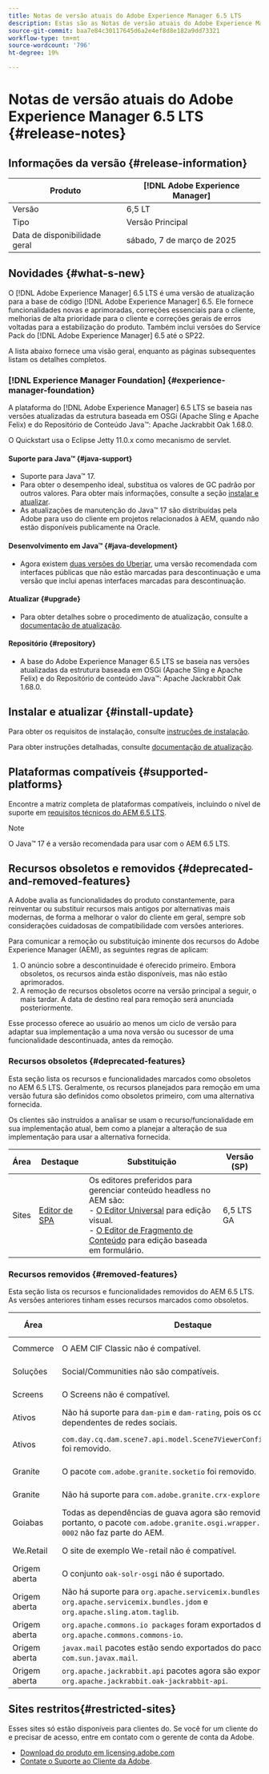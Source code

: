 ```yaml
---
title: Notas de versão atuais do Adobe Experience Manager 6.5 LTS
description: Estas são as Notas de versão atuais do Adobe Experience Manager 6.5 LTS.
source-git-commit: baa7e84c30117645d6a2e4ef8d8e182a9dd73321
workflow-type: tm+mt
source-wordcount: '796'
ht-degree: 19%

---
```



# Notas de versão atuais do Adobe Experience Manager 6.5 LTS {#release-notes}

## Informações da versão {#release-information}

| Produto | [!DNL Adobe Experience Manager] |
|---|---|
| Versão | 6,5 LT |
| Tipo | Versão Principal |
| Data de disponibilidade geral | sábado, 7 de março de 2025 |

## Novidades {#what-s-new}

O [!DNL Adobe Experience Manager] 6.5 LTS é uma versão de atualização para a base de código [!DNL Adobe Experience Manager] 6.5. Ele fornece funcionalidades novas e aprimoradas, correções essenciais para o cliente, melhorias de alta prioridade para o cliente e correções gerais de erros voltadas para a estabilização do produto. Também inclui versões do Service Pack do [!DNL Adobe Experience Manager] 6.5 até o SP22.

A lista abaixo fornece uma visão geral, enquanto as páginas subsequentes listam os detalhes completos.

### [!DNL Experience Manager Foundation] {#experience-manager-foundation}

A plataforma do [!DNL Adobe Experience Manager] 6.5 LTS se baseia nas versões atualizadas da estrutura baseada em OSGi (Apache Sling e Apache Felix) e do Repositório de Conteúdo Java™: Apache Jackrabbit Oak 1.68.0.

O Quickstart usa o Eclipse Jetty 11.0.x como mecanismo de servlet.

#### Suporte para Java™  {#java-support}

* Suporte para Java™ 17.
* Para obter o desempenho ideal, substitua os valores de GC padrão por outros valores. Para obter mais informações, consulte a seção [instalar e atualizar](/help/sites-deploying/custom-standalone-install.md).
* As atualizações de manutenção do Java™ 17 são distribuídas pela Adobe para uso do cliente em projetos relacionados à AEM, quando não estão disponíveis publicamente na Oracle.

#### Desenvolvimento em Java™ {#java-development}

* Agora existem [duas versões do Uberjar](/help/sites-developing/ht-projects-maven.md#experience-manager-api-dependencies), uma versão recomendada com interfaces públicas que não estão marcadas para descontinuação e uma versão que inclui apenas interfaces marcadas para descontinuação.

#### Atualizar {#upgrade}

* Para obter detalhes sobre o procedimento de atualização, consulte a [documentação de atualização](/help/sites-deploying/upgrade.md).

#### Repositório {#repository}

* A base do Adobe Experience Manager 6.5 LTS se baseia nas versões atualizadas da estrutura baseada em OSGi (Apache Sling e Apache Felix) e do Repositório de conteúdo Java™: Apache Jackrabbit Oak 1.68.0.

## Instalar e atualizar {#install-update}

Para obter os requisitos de instalação, consulte [instruções de instalação](/help/sites-deploying/custom-standalone-install.md).

Para obter instruções detalhadas, consulte [documentação de atualização](/help/sites-deploying/upgrade.md).

## Plataformas compatíveis {#supported-platforms}

Encontre a matriz completa de plataformas compatíveis, incluindo o nível de suporte em [requisitos técnicos do AEM 6.5 LTS](/help/sites-deploying/technical-requirements.md).

>[!NOTE]
>
>O Java™ 17 é a versão recomendada para usar com o AEM 6.5 LTS.


## Recursos obsoletos e removidos {#deprecated-and-removed-features}

A Adobe avalia as funcionalidades do produto constantemente, para reinventar ou substituir recursos mais antigos por alternativas mais modernas, de forma a melhorar o valor do cliente em geral, sempre sob considerações cuidadosas de compatibilidade com versões anteriores.

Para comunicar a remoção ou substituição iminente dos recursos do Adobe Experience Manager (AEM), as seguintes regras de aplicam:

1. O anúncio sobre a descontinuidade é oferecido primeiro. Embora obsoletos, os recursos ainda estão disponíveis, mas não estão aprimorados.
1. A remoção de recursos obsoletos ocorre na versão principal a seguir, o mais tardar. A data de destino real para remoção será anunciada posteriormente.

Esse processo oferece ao usuário ao menos um ciclo de versão para adaptar sua implementação a uma nova versão ou sucessor de uma funcionalidade descontinuada, antes da remoção.

### Recursos obsoletos {#deprecated-features}

Esta seção lista os recursos e funcionalidades marcados como obsoletos no AEM 6.5 LTS. Geralmente, os recursos planejados para remoção em uma versão futura são definidos como obsoletos primeiro, com uma alternativa fornecida.

Os clientes são instruídos a analisar se usam o recurso/funcionalidade em sua implementação atual, bem como a planejar a alteração de sua implementação para usar a alternativa fornecida.

| Área | Destaque | Substituição | Versão (SP) |
|---|---|---|---|
| Sites | [Editor de SPA](/help/sites-developing/spa-overview.md) | Os editores preferidos para gerenciar conteúdo headless no AEM são:<br>- [O Editor Universal](/help/sites-developing/universal-editor/introduction.md) para edição visual.<br>- [O Editor de Fragmento de Conteúdo](/help/assets/content-fragments/content-fragments-managing.md) para edição baseada em formulário. | 6,5 LTS GA |

### Recursos removidos {#removed-features}

Esta seção lista os recursos e funcionalidades removidos do AEM 6.5 LTS. As versões anteriores tinham esses recursos marcados como obsoletos.

| Área | Destaque | Substituição | Versão (SP) |
|--- |--- |--- |--- |
| Commerce | O AEM CIF Classic não é compatível. | Você deve migrar para o [AEM CIF](/help/commerce/cif/migration.md). | 6,5 LTS GA |
| Soluções | Social/Communities não são compatíveis. | Nenhuma substituição disponível. | 6,5 LTS GA |
| Screens | O Screens não é compatível. | Nenhuma substituição disponível. | 6,5 LTS GA |
| Ativos | Não há suporte para `dam-pim` e `dam-rating`, pois os conjuntos são dependentes de redes sociais. | Nenhuma substituição disponível. | 6,5 LTS GA |
| Ativos | `com.day.cq.dam.scene7.api.model.Scene7ViewerConfig#getSettings()` foi removido. | Use a api alternativa `com.day.cq.dam.scene7.api.model.Scene7ViewerConfig#getSettingsList()` que foi adicionada. | 6,5 LTS GA |
| Granite | O pacote `com.adobe.granite.socketio` foi removido. | Nenhuma substituição disponível. | 6,5 LTS GA |
| Granite | Não há suporte para `com.adobe.granite.crx-explorer`. | Nenhuma substituição disponível. | 6,5 LTS GA |
| Goiabas | Todas as dependências de guava agora são removidas no AEM e, portanto, o pacote `com.adobe.granite.osgi.wrapper.guava-15.0.0-0002` não faz parte do AEM. | Os clientes podem adicionar o guava por conta própria se dependerem dele ou substituir o código do guava por coleções do java ou outras alternativas, se possível. | 6,5 LTS GA |
| We.Retail | O site de exemplo We-retail não é compatível. | Nenhuma substituição disponível. | 6,5 LTS GA |
| Origem aberta | O conjunto `oak-solr-osgi` não é suportado. | Nenhuma substituição disponível. | 6,5 LTS GA |
| Origem aberta | Não há suporte para `org.apache.servicemix.bundles.abdera-parser`, `org.apache.servicemix.bundles.jdom` e `org.apache.sling.atom.taglib`. | Nenhuma substituição disponível. | 6,5 LTS GA |
| Origem aberta | `org.apache.commons.io packages` foram exportados de `org.apache.commons.commons-io`. | Nenhuma alteração necessária. | 6,5 LTS GA |
| Origem aberta | `javax.mail` pacotes estão sendo exportados do pacote `com.sun.javax.mail`. | Nenhuma alteração necessária. | 6,5 LTS GA |
| Origem aberta | `org.apache.jackrabbit.api` pacotes agora são exportados do pacote `org.apache.jackrabbit.oak-jackrabbit-api`. | Nenhuma alteração necessária. | 6,5 LTS GA |

## Sites restritos{#restricted-sites}

Esses sites só estão disponíveis para clientes do. Se você for um cliente do e precisar de acesso, entre em contato com o gerente de conta da Adobe.

* [Download do produto em licensing.adobe.com](https://licensing.adobe.com/)
* [Contate o Suporte ao Cliente da Adobe](https://experienceleague.adobe.com/en/docs/customer-one/using/home).
